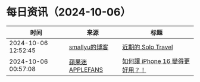 ﻿# 每日资讯（2024-10-06）

|时间|来源|标题|
|---|---|---|
|2024-10-06 12:52:45|[smallyu的博客](https://smallyu.net/atom.xml)|[近期的 Solo Travel](https://smallyu.net/2024/10/06/%E8%BF%91%E6%9C%9F%E7%9A%84-Solo-Travel/)|
|2024-10-06 00:57:08|[蘋果迷 APPLEFANS](https://applefans.today/feed/)|[如何讓 iPhone 16 變得更好用？！](https://applefans.today/2024-10-iphone-16-setting/)|
